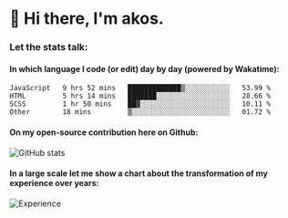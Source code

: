 # 👋 Hi there, I'm akos. 


### Let the stats talk:


#### In which language I code (or edit) day by day (powered by Wakatime): 

<!--START_SECTION:waka-->

```text
JavaScript   9 hrs 52 mins   █████████████▒░░░░░░░░░░░   53.99 %
HTML         5 hrs 14 mins   ███████░░░░░░░░░░░░░░░░░░   28.66 %
SCSS         1 hr 50 mins    ██▓░░░░░░░░░░░░░░░░░░░░░░   10.11 %
Other        18 mins         ▒░░░░░░░░░░░░░░░░░░░░░░░░   01.72 %
```

<!--END_SECTION:waka-->

#### On my open-source contribution here on Github:
 
![GitHub stats](https://github-readme-stats.vercel.app/api?username=akosbalasko)

#### In a large scale let me show a chart about the transformation of my experience over years:   

![Experience](https://cr-skills-chart-widget.azurewebsites.net/api/api?username=akosbalasko)
